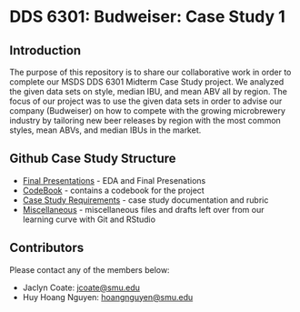 # DDS 6301: Budweiser: Case Study 1

## Introduction
The purpose of this repository is to share our collaborative work in order to complete our MSDS DDS 6301 Midterm Case Study project. We analyzed the given data sets on style, median IBU, and mean ABV all by region. The focus of our project was to use the given data sets in order to advise our company (Budweiser) on how to compete with the growing microbrewery industry by tailoring new beer releases by region with the most common styles, mean ABVs, and median IBUs in the market.

## Github Case Study Structure
* [Final Presentations] - EDA and Final Presenations
* [CodeBook] - contains a codebook for the project
* [Case Study Requirements] - case study documentation and rubric
* [Miscellaneous] - miscellaneous files and drafts left over from our learning curve with Git and RStudio

## Contributors
Please contact any of the members below: 
 - Jaclyn Coate: jcoate@smu.edu 
 - Huy Hoang Nguyen: hoangnguyen@smu.edu  
  
 

 [Final Presentations]: <https://github.com/hnguye01/6306_Case_Study_1/tree/master/presentations>
 [CodeBook]: <https://github.com/hnguye01/6306_Case_Study_1/tree/master/codebook>
 [Case Study Requirements]: <https://github.com/hnguye01/6306_Case_Study_1/tree/master/case_study_req>
 [Miscellaneous]: <https://github.com/hnguye01/6306_Case_Study_1/tree/master/Misc> 
 

